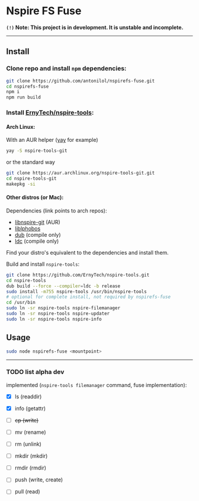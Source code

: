 # Nspire FS Fuse

**`(!)` Note: This project is in development. It is unstable and incomplete.**

______



## Install

### Clone repo and install `npm` dependencies:

```bash
git clone https://github.com/antonilol/nspirefs-fuse.git
cd nspirefs-fuse
npm i
npm run build
```

### Install [ErnyTech/nspire-tools](https://github.com/ErnyTech/nspire-tools):

#### Arch Linux:
With an AUR helper ([yay](https://aur.archlinux.org/packages/yay) for example)

```bash
yay -S nspire-tools-git
```

or the standard way

```bash
git clone https://aur.archlinux.org/nspire-tools-git.git
cd nspire-tools-git
makepkg -si
```

#### Other distros (or Mac):

Dependencies (link points to arch repos):
- [libnspire-git](https://aur.archlinux.org/packages/libnspire-git/) (AUR)
- [liblphobos](https://archlinux.org/packages/community/x86_64/liblphobos/)
- [dub](https://archlinux.org/packages/community/x86_64/dub/) (compile only)
- [ldc](https://archlinux.org/packages/community/x86_64/ldc/) (compile only)

Find your distro's equivalent to the dependencies and install them.

Build and install `nspire-tools`:
```bash
git clone https://github.com/ErnyTech/nspire-tools.git
cd nspire-tools
dub build --force --compiler=ldc -b release
sudo install -m755 nspire-tools /usr/bin/nspire-tools
# optional for complete install, not required by nspirefs-fuse
cd /usr/bin
sudo ln -sr nspire-tools nspire-filemanager
sudo ln -sr nspire-tools nspire-updater
sudo ln -sr nspire-tools nspire-info
```

## Usage

```bash
sudo node nspirefs-fuse <mountpoint>
```

______

### TODO list alpha dev

implemented (`nspire-tools filemanager` command, fuse implementation):
- [x] ls (readdir)
- [x] info (getattr)
- [ ] ~~cp (write)~~
- [ ] mv (rename)
- [ ] rm (unlink)
- [ ] mkdir (mkdir)
- [ ] rmdir (rmdir)
- [ ] push (write, create)
- [ ] pull (read)

